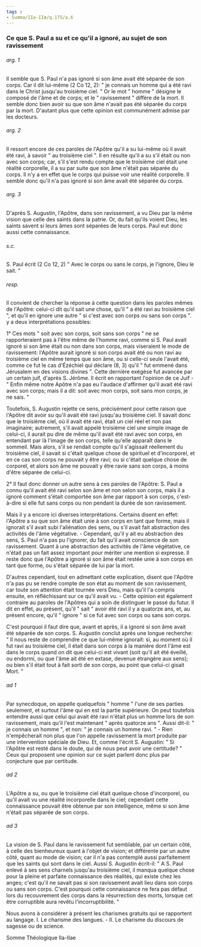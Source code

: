 ```yaml
---
tags : 
- Summa/IIa-IIæ/q.175/a.6
---
```


### Ce que S. Paul a su et ce qu'il a ignoré, au sujet de son ravissement

###### arg. 1
Il semble que S. Paul n'a pas ignoré si son âme avait été séparée de son corps. Car il dit lui-même (2 Co 12, 2): " je connais un homme qui a été ravi dans le Christ jusqu'au troisième ciel. " Or le mot " homme " désigne le composé de l'âme et de corps; et le " ravissement " diffère de la mort. Il semble donc bien avoir su que son âme n'avait pas été séparée du corps par la mort. D'autant plus que cette opinion est communément admise par les docteurs. 

###### arg. 2
Il ressort encore de ces paroles de l'Apôtre qu'il a su lui-même où il avait été ravi, à savoir " au troisième ciel ". Il en résulte qu'il a su s'il était ou non avec son corps; car, s'il s'est rendu compte que le troisième ciel était une réalité corporelle, il a su par suite que son âme n'était pas séparée du corps. Il n'y a en effet que le corps qui puisse voir une réalité corporelle. Il semble donc qu'il n'a pas ignoré si son âme avait été séparée du corps. 

###### arg. 3
D'après S. Augustin, l'Apôtre, dans son ravissement, a vu Dieu par la même vision que celle des saints dans la patrie. Or, du fait qu'ils voient Dieu, les saints savent si leurs âmes sont séparées de leurs corps. Paul eut donc aussi cette connaissance. 

###### s.c.
S. Paul écrit (2 Co 12, 2) " Avec le corps ou sans le corps, je l'ignore, Dieu le sait. " 

###### resp.
Il convient de chercher la réponse à cette question dans les paroles mêmes de l'Apôtre: celui-ci dit qu'il sait une chose, qu'il " a été ravi au troisième ciel ", et qu'il en ignore une autre " si c'est avec son corps ou sans son corps ". y a deux interprétations possibles: 

1° Ces mots " soit avec son corps, soit sans son corps " ne se rapporteraient pas à l'être même de l'homme ravi, comme si S. Paul avait ignoré si son âme était ou non dans son corps, mais viseraient le mode de ravissement: l'Apôtre aurait ignoré si son corps avait été ou non ravi au troisième ciel en même temps que son âme, ou si celle-ci seule l'avait été, comme ce fut le cas d'Ézéchiel qui déclare (8, 3) qu'il " fut emmené dans Jérusalem en des visions divines ". Cette dernière exégèse fut avancée par un certain juif, d'après S. Jérôme. Il écrit en rapportant l'opinion de ce Juif - " Enfin même notre Apôtre n'a pas eu l'audace d'affirmer qu'il avait été ravi avec son corps; mais il a dit: soit avec mon corps, soit sans mon corps, je ne sais. " 

Toutefois, S. Augustin rejette ce sens, précisément pour cette raison que l'Apôtre dit avoir su qu'il avait été ravi jusqu'au troisième ciel. Il savait donc que le troisième ciel, où il avait été ravi, était un ciel réel et non pas imaginaire; autrement, s'il avait appelé troisième ciel une simple image de celui-ci, il aurait pu dire de même qu'il avait été ravi avec son corps, en entendant par là l'image de son corps, telle qu'elle apparaît dans le sommeil. Mais alors, s'il se rendait compte qu'il s'agissait réellement du troisième ciel, il savait si c'était quelque chose de spirituel et d'incorporel, et en ce cas son corps ne pouvait y être ravi; ou si c'était quelque chose de corporel, et alors son âme ne pouvait y être ravie sans son corps, à moins d'être séparée de celui-ci. 

2° Il faut donc donner un autre sens à ces paroles de l'Apôtre: S. Paul a connu qu'il avait été ravi selon son âme et non selon son corps, mais il a ignoré comment s'était comportée son âme par rapport à son corps, c'est-à-dire si elle fut sans corps ou non pendant la durée de son ravissement. 

Mais il y a encore ici diverses interprétations. Certains disent en effet: l'Apôtre a su que son âme était unie à son corps en tant que forme, mais il ignorait s'il avait subi l'aliénation des sens, ou s'il avait fait abstraction des activités de l'âme végétative. - Cependant, qu'il y ait eu abstraction des sens, S. Paul n'a pas pu l'ignorer, du fait qu'il avait conscience de son ravissement. Quant à une abstraction des activités de l'âme végétative, ce n'était pas un fait assez important pour mériter une mention si expresse. Il reste donc que l'Apôtre a ignoré si son âme était restée unie à son corps en tant que forme, ou s'était séparée de lui par la mort. 

D'autres cependant, tout en admettant cette explication, disent que l'Apôtre n'a pas pu se rendre compte de son état au moment de son ravissement, car toute son attention était tournée vers Dieu, mais qu'il l'a compris ensuite, en réfléchissant sur ce qu'il avait vu. - Cette opinion est également contraire au paroles de l'Apôtres qui a soin de distinguer le passé du futur. Il dit en effet, au présent, qu'il " sait " avoir été ravi il y a quatorze ans, et, au présent encore, qu'il " ignore " si ce fut avec son corps ou sans son corps. 

C'est pourquoi il faut dire que, avant et après, il a ignoré si son âme avait été séparée de son corps. S. Augustin conclut après une longue recherche: " Il nous reste de comprendre ce que lui-même ignorait: si, au moment où il fut ravi au troisième ciel, il était dans son corps à la manière dont l'âme est dans le corps quand on dit que celui-ci est vivant (soit qu'il ait été éveillé, ou endormi, ou que l'âme ait été en extase, devenue étrangère aux sens); ou bien s'il était tout à fait sorti de son corps, au point que celui-ci gisait Mort. " 

###### ad 1
Par synecdoque, on appelle quelquefois " homme " l'une de ses parties seulement, et surtout l'âme qui en est la partie supérieure. On peut toutefois entendre aussi que celui qui avait été ravi n'était plus un homme lors de son ravissement, mais qu'il l'est maintenant " après quatorze ans ". Aussi dit-il: " je connais un homme ", et non: " je connais un homme ravi. " - Rien n'empêcherait non plus que l'on appelle ravissement la mort produite par une intervention spéciale de Dieu. Et, comme l'écrit S. Augustin: " Si l'Apôtre est resté dans le doute, qui de nous peut avoir une certitude? " Ceux qui proposent une opinion sur ce sujet parlent donc plus par conjecture que par certitude. 

###### ad 2
L'Apôtre a su, ou que le troisième ciel était quelque chose d'incorporel, ou qu'il avait vu une réalité incorporelle dans le ciel; cependant cette connaissance pouvait être obtenue par son intelligence, même si son âme n'était pas séparée de son corps. 

###### ad 3
La vision de S. Paul dans le ravissement fut semblable, par un certain côté, à celle des bienheureux quant à l'objet de vision; et différente par un autre côté, quant au mode de vision; car il n'a pas contemplé aussi parfaitement que les saints qui sont dans le ciel. Aussi S. Augustin écrit-il: " A S. Paul enlevé à ses sens charnels jusqu'au troisième ciel, il manqua quelque chose pour la pleine et parfaite connaissance des réalités, qui existe chez les anges; c'est qu'il ne savait pas si son ravissement avait lieu dans son corps ou sans son corps. C'est pourquoi cette connaissance ne fera pas défaut lors du recouvrement des corps dans la résurrection des morts, lorsque cet être corruptible aura revêtu l'incorruptibilité. " 

Nous avons à considérer à présent les charismes gratuits qui se rapportent au langage. I. Le charisme des langues. - II. Le charisme du discours de sagesse ou de science. 

Somme Théologique IIa-IIae 

